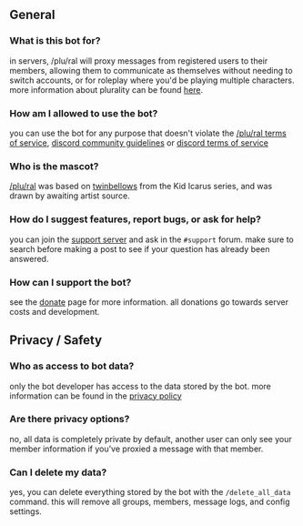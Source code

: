 ## General
### What is this bot for?
in servers, /plu/ral will proxy messages from registered users to their members, allowing them to communicate as themselves without needing to switch accounts, or for roleplay where you'd be playing multiple characters. more information about plurality can be found [here](https://pluralpedia.org/w/Plurality).

### How am I allowed to use the bot?
you can use the bot for any purpose that doesn't violate the [/plu/ral terms of service](/terms-of-service), [discord community guidelines](https://discord.com/guidelines) or [discord terms of service](https://discord.com/terms)

### Who is the mascot?
[/plu/ral](/images/plural.png) was based on [twinbellows](https://www.kidicaruswiki.org/wiki/Twinbellows) from the Kid Icarus series, and was drawn by awaiting artist source.

### How do I suggest features, report bugs, or ask for help?
you can join the [support server](https://discord.gg/4mteVXBDW7) and ask in the `#support` forum. make sure to search before making a post to see if your question has already been answered. 

### How can I support the bot?
see the [donate](/donate) page for more information. all donations go towards server costs and development.

## Privacy / Safety
### Who as access to bot data?
only the bot developer has access to the data stored by the bot. more information can be found in the [privacy policy](/privacy-policy)

### Are there privacy options?
no, all data is completely private by default, another user can only see your member information if you've proxied a message with that member.

### Can I delete my data?
yes, you can delete everything stored by the bot with the `/delete_all_data` command. this will remove all groups, members, message logs, and config settings.